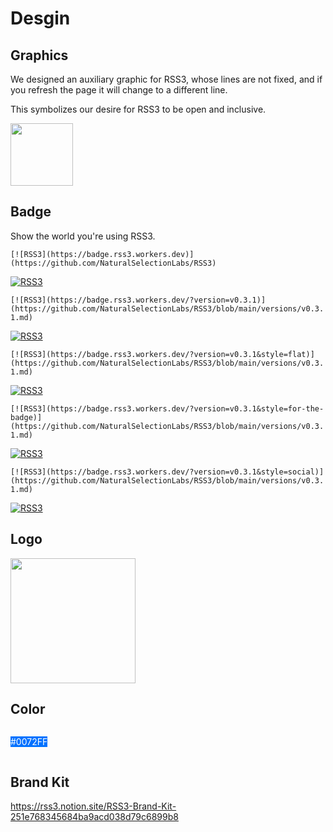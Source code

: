 # Desgin

## Graphics

We designed an auxiliary graphic for RSS3, whose lines are not fixed, and if you refresh the page it will change to a different line.

This symbolizes our desire for RSS3 to be open and inclusive.

<p><img width="100" src="https://graphics.rss3.workers.dev"></p>

## Badge

Show the world you're using RSS3.

`[![RSS3](https://badge.rss3.workers.dev)](https://github.com/NaturalSelectionLabs/RSS3)`

[![RSS3](https://badge.rss3.workers.dev)](https://github.com/NaturalSelectionLabs/RSS3)

`[![RSS3](https://badge.rss3.workers.dev/?version=v0.3.1)](https://github.com/NaturalSelectionLabs/RSS3/blob/main/versions/v0.3.1.md)`

[![RSS3](https://badge.rss3.workers.dev/?version=v0.3.1)](https://github.com/NaturalSelectionLabs/RSS3/blob/main/versions/v0.3.1.md)

`[![RSS3](https://badge.rss3.workers.dev/?version=v0.3.1&style=flat)](https://github.com/NaturalSelectionLabs/RSS3/blob/main/versions/v0.3.1.md)`

[![RSS3](https://badge.rss3.workers.dev/?version=v0.3.1&style=flat)](https://github.com/NaturalSelectionLabs/RSS3/blob/main/versions/v0.3.1.md)

`[![RSS3](https://badge.rss3.workers.dev/?version=v0.3.1&style=for-the-badge)](https://github.com/NaturalSelectionLabs/RSS3/blob/main/versions/v0.3.1.md)`

[![RSS3](https://badge.rss3.workers.dev/?version=v0.3.1&style=for-the-badge)](https://github.com/NaturalSelectionLabs/RSS3/blob/main/versions/v0.3.1.md)

`[![RSS3](https://badge.rss3.workers.dev/?version=v0.3.1&style=social)](https://github.com/NaturalSelectionLabs/RSS3/blob/main/versions/v0.3.1.md)`

[![RSS3](https://badge.rss3.workers.dev/?version=v0.3.1&style=social)](https://github.com/NaturalSelectionLabs/RSS3/blob/main/versions/v0.3.1.md)

## Logo

<p><img width="200" src="https://rss3.mypinata.cloud/ipfs/QmUG6H3Z7D5P511shn7sB4CPmpjH5uZWu4m5mWX7U3Gqbu"></p>

## Color

<p style="background: #0072FF; color: #FFF; display: inline-block;">#0072FF</p>

## Brand Kit

<https://rss3.notion.site/RSS3-Brand-Kit-251e768345684ba9acd038d79c6899b8>